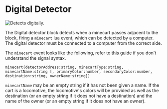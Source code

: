 # Digital Detector

![Detects digitally.](block:computronics:computronics.detector)

The Digital detector block detects when a minecart passes adjacent to the block, firing a `minecart` lua event, which can be detected by a computer. The digital detector must be connected to a computer from the correct side.

The `minecart` event looks like the following, refer to [this guide](http://ocdoc.cil.li/component:signals) if you don't understand the signal syntax.

`minecart(detectorAddress:string, minecartType:string, minecartName:string [, primaryColor:number, secondaryColor:number, destination:string, ownerName:string])`

`minecartName` may be an empty string if it has not been given a name. If the cart is a locomotive, the locomotive's colors will be provided as well as the destination (or an empty string if it does not have a destination) and the name of the owner (or an empty string if it does not have an owner).
